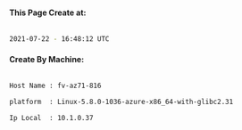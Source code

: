
   
#### This Page Create at:

```bash

2021-07-22 - 16:48:12 UTC

```

#### Create By Machine:

```bash

Host Name : fv-az71-816

platform  : Linux-5.8.0-1036-azure-x86_64-with-glibc2.31

Ip Local  : 10.1.0.37

```

